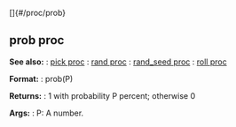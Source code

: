 []{#/proc/prob}
## prob proc
**See also:**
:   [pick proc](#/proc/pick)
:   [rand proc](#/proc/rand)
:   [rand_seed proc](#/proc/rand_seed)
:   [roll proc](#/proc/roll)
<!-- -->
**Format:**
:   prob(P)
<!-- -->
**Returns:**
:   1 with probability P percent; otherwise 0
<!-- -->
**Args:**
:   P: A number.